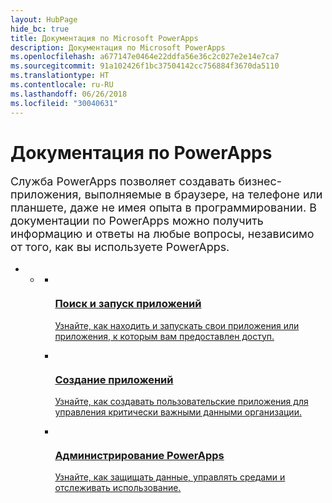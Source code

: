 ```yaml
---
layout: HubPage
hide_bc: true
title: Документация по Microsoft PowerApps
description: Документация по Microsoft PowerApps
ms.openlocfilehash: a677147e0464e22ddfa56e36c2c027e2e14e7ca7
ms.sourcegitcommit: 91a102426f1bc37504142cc756884f3670da5110
ms.translationtype: HT
ms.contentlocale: ru-RU
ms.lasthandoff: 06/26/2018
ms.locfileid: "30040631"
---
```

<div id="main" class="v2">
    <div class="container">
        <h1>Документация по PowerApps</h1>
        <p style="font-size: 1.12rem;margin-bottom: 1rem;">Служба PowerApps позволяет создавать бизнес-приложения, выполняемые в браузере, на телефоне или планшете, даже не имея опыта в программировании. В документации по PowerApps можно получить информацию и ответы на любые вопросы, независимо от того, как вы используете PowerApps.</p>
        <ul class="pivots">
            <li>
                <ul id="home">
                    <li>
                        <a href="#home-all"></a>
                        <ul id="home-all" class="cardsM cols cols3">
                            <li>
                                <a href="./user/index.md">
                                    <div class="cardSize">
                                        <div class="cardPadding">
                                            <div class="card">
                                                <div class="cardImageOuter">
                                                    <div class="cardImage">
                                                        <img src="media/index/user.svg" alt="" />
                                                    </div>
                                                </div>
                                                <div class="cardText">
                                                    <h3>Поиск и запуск приложений</h3>
                                                    <p>Узнайте, как находить и запускать свои приложения или приложения, к которым вам предоставлен доступ.</p>
                                                </div>
                                            </div>
                                        </div>
                                    </div>
                                </a>
                            </li>
                            <li>
                                <a href="./maker/index.md">
                                    <div class="cardSize">
                                        <div class="cardPadding">
                                            <div class="card">
                                                <div class="cardImageOuter">
                                                    <div class="cardImage">
                                                        <img src="media/index/maker.svg" alt="" />
                                                    </div>
                                                </div>
                                                <div class="cardText">
                                                    <h3>Создание приложений</h3>
                                                    <p>Узнайте, как создавать пользовательские приложения для управления критически важными данными организации.</p>
                                                </div>
                                            </div>
                                        </div>
                                    </div>
                                </a>
                            </li>
                            <li>
                                <a href="./administrator/index.md">
                                    <div class="cardSize">
                                        <div class="cardPadding">
                                            <div class="card">
                                                <div class="cardImageOuter">
                                                    <div class="cardImage">
                                                        <img src="media/index/admin.svg" alt="" />
                                                    </div>
                                                </div>
                                                <div class="cardText">
                                                    <h3>Администрирование PowerApps</h3>
                                                    <p>Узнайте, как защищать данные, управлять средами и отслеживать использование.</p>
                                                </div>
                                            </div>
                                        </div>
                                    </div>
                                </a>
                            </li>
                        </ul>
                    </li>
                </ul>
            </li>
        </ul>
    </div>
</div>
